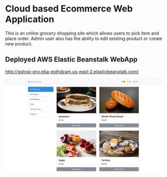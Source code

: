 # Cloud based Ecommerce Web Application

This is an online grocery shopping site which allows users to pick item and place order. Admin user also has the ability to edit existing product or create new product.

## Deployed AWS Elastic Beanstalk WebApp
http://gshop-env.eba-esthdzam.us-east-2.elasticbeanstalk.com/

<img src="imgs/GroceryShop.jpeg" width=800>